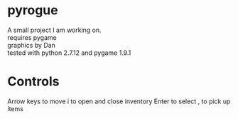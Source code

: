 # pyrogue  
A small project I am working on.  
requires pygame  
graphics by Dan  
tested with python 2.7.12 and pygame 1.9.1

# Controls
Arrow keys to move
i to open and close inventory
Enter to select
, to pick up items
